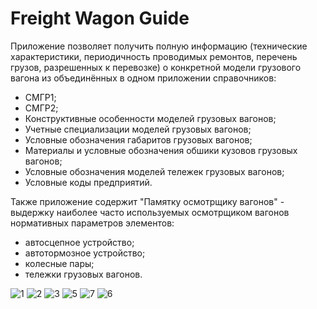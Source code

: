 # Freight Wagon Guide
Приложение позволяет получить полную информацию (технические характеристики, периодичность проводимых ремонтов, перечень грузов, разрешенных к перевозке) 
о конкретной модели грузового вагона из объединённых в одном приложении справочников:
- СМГР1;
- СМГР2;
- Конструктивные особенности моделей грузовых вагонов;
- Учетные специализации моделей грузовых вагонов;
- Условные обозначения габаритов грузовых вагонов;
- Материалы и условные обозначения обшики кузовов грузовых вагонов;
- Условные обозначения моделей тележек грузовых вагонов;
- Условные коды предприятий.

Также приложение содержит "Памятку осмотрщику вагонов" - выдержку наиболее часто используемых осмотрщиком вагонов нормативных параметров элементов:
- автосцепное устройство;
- автотормозное устройство;
- колесные пары;
- тележки грузовых вагонов.

![1](https://user-images.githubusercontent.com/77105442/198715520-4d4d98c8-70ef-44e8-8530-18d3a7b804bb.jpg)
![2](https://user-images.githubusercontent.com/77105442/198715569-e8a0956f-c80d-4779-84b3-c580984818b9.jpg)
![3](https://user-images.githubusercontent.com/77105442/198715607-f39a0704-fdab-4f63-99c2-1e92680af4cb.jpg)
![5](https://user-images.githubusercontent.com/77105442/198715646-eb992fb2-1470-4a8a-9b6f-d24aa2f21478.jpg)
![7](https://user-images.githubusercontent.com/77105442/198715663-1db08418-ca5f-4848-bc4e-7e32bb5b966a.jpg)
![6](https://user-images.githubusercontent.com/77105442/198720721-74bfe329-4ccc-4254-af39-a6646b745a8e.jpg)
